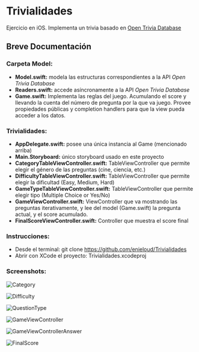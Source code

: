 # Trivialidades
Ejercicio en iOS. Implementa un trivia basado en [Open Trivia Database](https://opentdb.com/)

## Breve Documentación

### Carpeta Model:
- **Model.swift:** modela las estructuras correspondientes a la API *Open Trivia Database*
- **Readers.swift:** accede asíncronamente a la API *Open Trivia Database*
- **Game.swift:** Implementa las reglas del juego. Acumulando el score y llevando la cuenta del número de pregunta por la que va juego. Provee propiedades públicas y completion handlers para que la view pueda acceder a los datos.

### Trivialidades:
- **AppDelegate.swift:** posee una única instancia al Game (mencionado arriba)
- **Main.Storyboard:** único storyboard usado en este proyecto
- **CategoryTableViewController.swift:** TableViewController que permite elegir el género de las preguntas (cine, ciencia, etc.)
- **DifficultyTableViewController.swift:** TableViewController que permite elegir la dificultad (Easy, Medium, Hard)
- **GameTypeTableViewController.swift:** TableViewController que permite elegir tipo (Multiple Choice or Yes/No)
- **GameViewController.swift:** ViewController que va mostrando las preguntas iterativamente, y lee del model (Game.swift) la pregunta actual, y el score acumulado.
- **FinalScoreViewController.swift:** Controller que muestra el score final

### Instrucciones:
- Desde el terminal: 
  git clone https://github.com/enieloud/Trivialidades
- Abrir con XCode el proyecto: Trivialidades.xcodeproj

### Screenshots:
![Category](/images/Category.png)

![Difficulty](/images/Difficulty.png)

![QuestionType](/images/QuestionType.png)

![GameViewController](/images/GameViewController.png)

![GameViewControllerAnswer](/images/GameViewControllerAnswer.png)

![FinalScore](/images/FinalScore.png)
